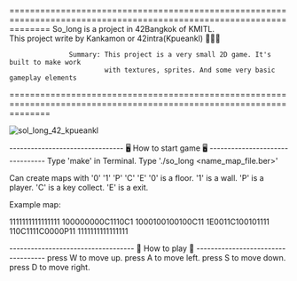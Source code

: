 ====================================================================================================================
                                  So_long is a project in 42Bangkok of KMITL.                      
                            This project write by Kankamon or 42intra(Kpueankl) 👩🏼‍💻                 
                                                                                       
                   Summary: This project is a very small 2D game. It's built to make work          
                            with textures, sprites. And some very basic gameplay elements          
====================================================================================================================

![sol_long_42_kpueankl](https://github.com/user-attachments/assets/5bf03460-bc28-4102-8a8e-4ae9696f26da)

-------------------------------- 🖥 How to start game 🖥 --------------------------------
Type 'make' in Terminal.
Type './so_long <name_map_file.ber>'

Can create maps with '0' '1' 'P' 'C' 'E'
'0' is a floor.
'1' is a wall.
'P' is a player.
'C' is a key collect.
'E' is a exit.

Example map:

1111111111111111
100000000C1110C1
1000100100100C11
1E0011C100101111
110C1111C0000P11
1111111111111111

----------------------------------- 👾 How to play 👾 -----------------------------------
press W to move up.
press A to move left.
press S to move down.
press D to move right.
